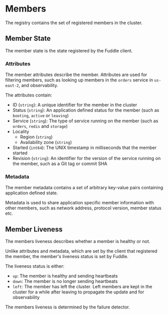 # Members
The registry contains the set of registered members in the cluster.

## Member State
The member state is the state registered by the Fuddle client.

### Attributes
The member attributes describe the member. Attributes are used for filtering
members, such as looking up members in the `orders` service in `us-east-2`, and
observability.

The attributes contain:
* ID (`string`): A unique identifier for the member in the cluster
* Status (`string`): An application defined status for the member (such as
`booting`, `active` or `leaving`)
* Service (`string`): The type of service running on the member (such as
`orders`, `redis` and `storage`)
* Locality
  * Region (`string`)
  * Availability zone (`string`)
* Started (`int64`): The UNIX timestamp in milliseconds that the member started
* Revision (`string`): An identifier for the version of the service running on
the member, such as a Git tag or commit SHA

### Metadata
The member metadata contains a set of arbitrary key-value pairs containing
application defined state.

Metadata is used to share application specific member information with other
members, such as network address, protocol version, member status etc.

## Member Liveness
The members liveness describes whether a member is healthy or not.

Unlike attributes and metadata, which are set by the client that registered the
member, the member's liveness status is set by Fuddle.

The liveness status is either:
* `up`: The member is healthy and sending heartbeats
* `down`: The member is no longer sending heartbeats
* `left`: The member has left the cluster. Left members are kept in the cluster
for a while after leaving to propagate the update and for observability

The members liveness is determined by the failure detector.
